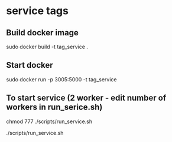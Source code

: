 # service tags

## Build docker image
sudo docker build -t tag_service .

## Start docker
sudo docker run -p 3005:5000 -t tag_service

## To start service (2 worker - edit number of workers in run_serice.sh)
chmod 777 ./scripts/run_service.sh

./scripts/run_service.sh